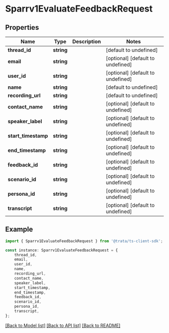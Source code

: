 # Sparrv1EvaluateFeedbackRequest


## Properties

Name | Type | Description | Notes
------------ | ------------- | ------------- | -------------
**thread_id** | **string** |  | [default to undefined]
**email** | **string** |  | [optional] [default to undefined]
**user_id** | **string** |  | [optional] [default to undefined]
**name** | **string** |  | [default to undefined]
**recording_url** | **string** |  | [default to undefined]
**contact_name** | **string** |  | [optional] [default to undefined]
**speaker_label** | **string** |  | [optional] [default to undefined]
**start_timestamp** | **string** |  | [optional] [default to undefined]
**end_timestamp** | **string** |  | [optional] [default to undefined]
**feedback_id** | **string** |  | [optional] [default to undefined]
**scenario_id** | **string** |  | [optional] [default to undefined]
**persona_id** | **string** |  | [optional] [default to undefined]
**transcript** | **string** |  | [optional] [default to undefined]

## Example

```typescript
import { Sparrv1EvaluateFeedbackRequest } from '@trata/ts-client-sdk';

const instance: Sparrv1EvaluateFeedbackRequest = {
    thread_id,
    email,
    user_id,
    name,
    recording_url,
    contact_name,
    speaker_label,
    start_timestamp,
    end_timestamp,
    feedback_id,
    scenario_id,
    persona_id,
    transcript,
};
```

[[Back to Model list]](../README.md#documentation-for-models) [[Back to API list]](../README.md#documentation-for-api-endpoints) [[Back to README]](../README.md)
